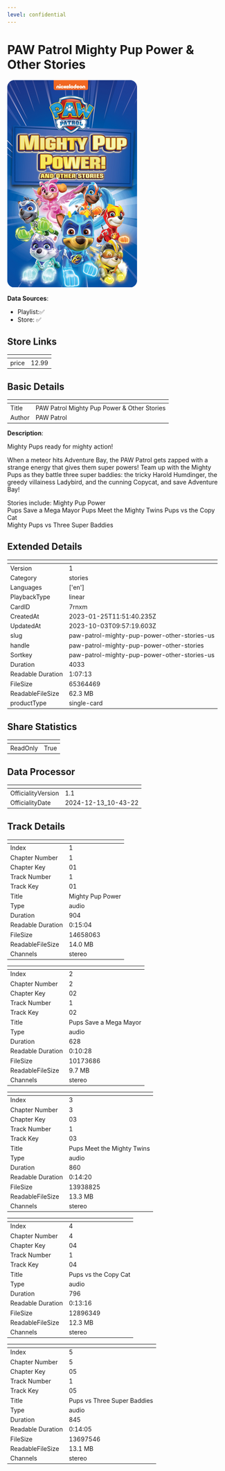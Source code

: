 ```yaml
---
level: confidential
---
```

# PAW Patrol Mighty Pup Power & Other Stories

![card_[7rnxm].png](../../img/cards/card_[7rnxm].png)

**Data Sources**: 

- Playlist:✅
- Store: ✅


## Store Links

| <!-- --> | <!-- --> |
| - | - |
| price | 12.99 |


## Basic Details

| <!-- --> | <!-- --> |
| - | - |
| Title | PAW Patrol Mighty Pup Power & Other Stories |
| Author | PAW Patrol |

**Description**:

Mighty Pups ready for mighty action!    

When a meteor hits Adventure Bay, the PAW Patrol gets zapped with a strange energy that gives them super powers! Team up with the Mighty Pups as they battle three super baddies: the tricky Harold Humdinger, the greedy villainess Ladybird, and the cunning Copycat, and save Adventure Bay!   

Stories include: 
Mighty Pup Power  
Pups Save a Mega Mayor 
Pups Meet the Mighty Twins 
Pups vs the Copy Cat  
Mighty Pups vs Three Super Baddies


## Extended Details

| <!-- --> | <!-- --> |
| - | - |
| Version | 1 |
| Category | stories |
| Languages | ['en'] |
| PlaybackType | linear |
| CardID | 7rnxm |
| CreatedAt | 2023-01-25T11:51:40.235Z |
| UpdatedAt | 2023-10-03T09:57:19.603Z |
| slug | paw-patrol-mighty-pup-power-other-stories-us |
| handle | paw-patrol-mighty-pup-power-other-stories |
| Sortkey | paw-patrol-mighty-pup-power-other-stories-us |
| Duration | 4033 |
| Readable Duration | 1:07:13 |
| FileSize | 65364469 |
| ReadableFileSize | 62.3 MB |
| productType | single-card |


## Share Statistics

| <!-- --> | <!-- --> |
| - | - |
| ReadOnly | True |


## Data Processor

| <!-- --> | <!-- --> |
| - | - |
| OfficialityVersion | 1.1
| OfficialityDate | 2024-12-13_10-43-22


## Track Details

| <!-- --> | <!-- --> |
| - | - |
| Index | 1 |
| Chapter Number | 1 |
| Chapter Key | 01 |
| Track Number | 1 |
| Track Key | 01 |
| Title | Mighty Pup Power |
| Type | audio |
| Duration | 904 |
| Readable Duration | 0:15:04 |
| FileSize | 14658063 |
| ReadableFileSize | 14.0 MB |
| Channels | stereo |

| <!-- --> | <!-- --> |
| - | - |
| Index | 2 |
| Chapter Number | 2 |
| Chapter Key | 02 |
| Track Number | 1 |
| Track Key | 02 |
| Title | Pups Save a Mega Mayor |
| Type | audio |
| Duration | 628 |
| Readable Duration | 0:10:28 |
| FileSize | 10173686 |
| ReadableFileSize | 9.7 MB |
| Channels | stereo |

| <!-- --> | <!-- --> |
| - | - |
| Index | 3 |
| Chapter Number | 3 |
| Chapter Key | 03 |
| Track Number | 1 |
| Track Key | 03 |
| Title | Pups Meet the Mighty Twins |
| Type | audio |
| Duration | 860 |
| Readable Duration | 0:14:20 |
| FileSize | 13938825 |
| ReadableFileSize | 13.3 MB |
| Channels | stereo |

| <!-- --> | <!-- --> |
| - | - |
| Index | 4 |
| Chapter Number | 4 |
| Chapter Key | 04 |
| Track Number | 1 |
| Track Key | 04 |
| Title | Pups vs the Copy Cat |
| Type | audio |
| Duration | 796 |
| Readable Duration | 0:13:16 |
| FileSize | 12896349 |
| ReadableFileSize | 12.3 MB |
| Channels | stereo |

| <!-- --> | <!-- --> |
| - | - |
| Index | 5 |
| Chapter Number | 5 |
| Chapter Key | 05 |
| Track Number | 1 |
| Track Key | 05 |
| Title | Pups vs Three Super Baddies |
| Type | audio |
| Duration | 845 |
| Readable Duration | 0:14:05 |
| FileSize | 13697546 |
| ReadableFileSize | 13.1 MB |
| Channels | stereo |

